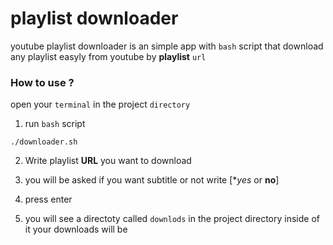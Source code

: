 # playlist downloader
youtube playlist downloader is an simple app with `bash` script that download any playlist easyly
from youtube by **playlist** `url`
### How to use ?
open your `terminal` in the project `directory`

1. run `bash` script
```
./downloader.sh
```

2. Write playlist **URL** you want to download

3. you will be asked if you want subtitle or not write [**yes* or **no**]

4. press enter

5. you will see a directoty called `downlods` in the project directory inside of it your downloads will be
